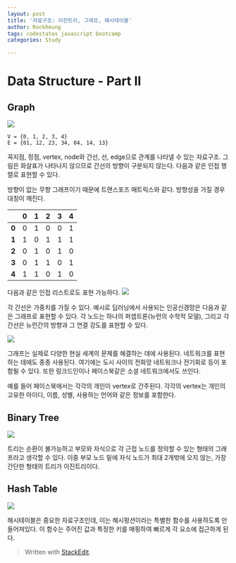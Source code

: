 ```yaml
---
layout: post
title: '자료구조: 이진트리, 그래프, 해시테이블'
author: Rockheung
tags: codestates javascript bootcamp
categories: Study

---
```


# Data Structure - Part II

## Graph
![](https://www.geeksforgeeks.org/wp-content/uploads/undirectedgraph.png)

```
V = {0, 1, 2, 3, 4}
E = {01, 12, 23, 34, 04, 14, 13}
```
<!--more-->

꼭지점, 정점, vertex,  node와 간선, 선, edge으로 관계를 나타낼 수 있는 자료구조. 그림은 화살표가 나타나지 않으므로 간선의 방향이 구분되지 않는다. 다음과 같은 인접 행렬로 표현할 수 있다. 

방향이 없는 무향 그래프이기 때문에 트랜스포즈 매트릭스와 같다. 방향성을 가질 경우 대칭이 깨진다.

|  | 0 |  1 | 2 | 3 | 4 |
|:--:|:--:|:--:|:--:|:--:|:--:|
| **0** | 0 | 1 | 0 | 0 | 1 |
| **1** | 1 | 0 | 1 | 1 | 1 |
| **2** | 0 | 1 | 0 | 1 | 0 |
| **3** | 0 | 1 | 1 | 0 | 1 |
| **4** | 1 | 1 | 0 | 1 | 0 |

다음과 같은 인접 리스트로도 표현 가능하다.
![](https://cdncontribute.geeksforgeeks.org/wp-content/uploads/listadjacency.png)

각 간선은 가중치를 가질 수 있다. 예시로 딥러닝에서 사용되는 인공신경망은 다음과 같은 그래프로 표현할 수 있다. 각 노드는 하나의 퍼셉트론(뉴런의 수학적 모델), 그리고 각 간선은 뉴런간의 방향과 그 연결 강도를 표현할 수 있다.

![](https://upload.wikimedia.org/wikipedia/commons/thumb/4/46/Colored_neural_network.svg/800px-Colored_neural_network.svg.png)

그래프는 실제로 다양한 현실 세계의 문제를 해결하는 데에 사용된다. 네트워크를 표현하는 데에도 종종 사용된다. 여기에는 도시 사이의 전화망 네트워크나 전기회로 등이 포함될 수 있다. 또한 링크드인이나 페이스북같은 소셜 네트워크에서도 쓰인다. 

예를 들어 페이스북에서는 각각의 개인이 vertex로 간주된다. 각각의 vertex는 개인의 고유한 아이디, 이름, 성별, 사용하는 언어와 같은 정보를 포함한다.




## Binary Tree
![](https://www.geeksforgeeks.org/wp-content/uploads/binary-tree-to-DLL.png)

트리는 순환이 불가능하고 부모와 자식으로 각 근접 노드를 정의할 수 있는 형태의 그래프라고 생각할 수 있다. 이중 부모 노드 밑에 자식 노드가 최대 2개밖에 오지 않는, 가장 간단한 형태의 트리가 이진트리이다. 


## Hash Table
![](https://www.geeksforgeeks.org/wp-content/uploads/HashingDataStructure-min-768x384.png)

해시테이블은 중요한 자료구조인데, 이는 해시펑션이라는 특별한 함수를 사용하도록 만들어져있다. 이 함수는 주어진 값과 특정한 키를 매핑하여 빠르게 각 요소에 접근하게 된다. 






> Written with [StackEdit](https://stackedit.io/).




